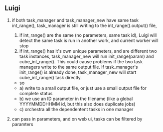 ## Luigi

1. if both task_manager and task_manager_new have same task int_range(), task_manager is still writing to the int_range().output() file, 
    1. if int_range() are the same (no parameters, same task id), Luigi will detect the same task is run in another work, and current worker will stop
    2. if int_range() has it's own unique parameters, and are different two task instances, task_manager_new will run init_range(param) and cube_int_range(). This could cause problems if the two task managers write to the same output file. If task_manager's init_range() is already done, task_manager_new will start cube_int_range() task directly.

    - so 
    - a) write to a small output file, or just use a small output file for complete status
    - b) we use an ID parameter in the filename (like a global YYYYMMDDHHMM id, but this also does duplicate jobs)
    - c) orchestra all the dependentent tasks in one manager  

2. can pass in parameters, and on web ui, tasks can be filtered by paramters
